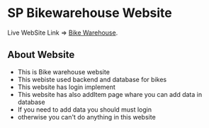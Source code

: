 # SP Bikewarehouse Website

 Live WebSite Link => [Bike Warehouse](https://sp-bike-warehouse.netlify.app/).

 ## About Website

 * This is Bike warehouse website
 * This webiste used backend and database for bikes
 * This website has login implement
 * This website has also addItem page whare you can add data in database 
 * If you need to add data you should must login
 * otherwise you can't do anything in this website


